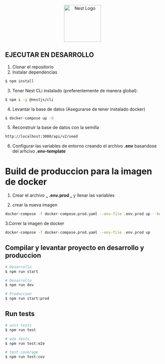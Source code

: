 <p align="center">
  <a href="http://nestjs.com/" target="blank"><img src="https://nestjs.com/img/logo-small.svg" width="120" alt="Nest Logo" /></a>
</p>

## EJECUTAR EN DESARROLLO

1. Clonar el repositorio
2. Instalar dependencias

```bash
$ npm install
```

3. Tener Nest CLi instalado (preferentemente de manera global):

```bash
$ npm i -g @nestjs/cli

```

4. Levantar la base de datos (Asegurarse de tener instalado docker)

```bash
$ docker-compose up -d
```

5. Reconstruir la base de datos con la semilla

```bash
http://localhost:3000/api/v2/seed
```

6. Configurar las variables de entorno creando el archivo **.env** basandose del arhcivo **.env-template**

# Build de produccion para la imagen de docker

1. Crear el archivo **_ .env.prod _** y llenar las variables

2. crear la nueva imagen

```bash
docker-compose -f docker-compose.prod.yaml --env-file .env.prod up --build
```

3.Correr la imagen de docker

```bash
docker-compose -f docker-compose.prod.yaml --env-file .env.prod up
```

## Compilar y levantar proyecto en desarrollo y produccion

```bash
# Desarrollo
$ npm run start

# Desarrollo
$ npm run dev

# Produccion
$ npm run start:prod
```

## Run tests

```bash
# unit tests
$ npm run test

# e2e tests
$ npm run test:e2e

# test coverage
$ npm run test:cov
```
